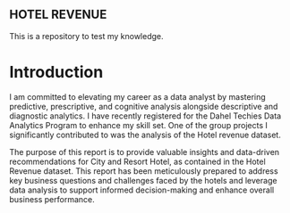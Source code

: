 ## HOTEL REVENUE
This is a repository to test my knowledge.

# Introduction

I am committed to elevating my career as a data analyst by mastering predictive, prescriptive, and cognitive analysis alongside descriptive and diagnostic analytics. I have recently registered for the Dahel Techies Data Analytics Program to enhance my skill set. One of the group projects I significantly contributed to was the analysis of the Hotel revenue dataset.

The purpose of this report is to provide valuable insights and data-driven recommendations for City and Resort Hotel, as contained in the Hotel Revenue dataset. This report has been meticulously prepared to address key business questions and challenges faced by the hotels and leverage data analysis to support informed decision-making and enhance overall business performance.

![]()

